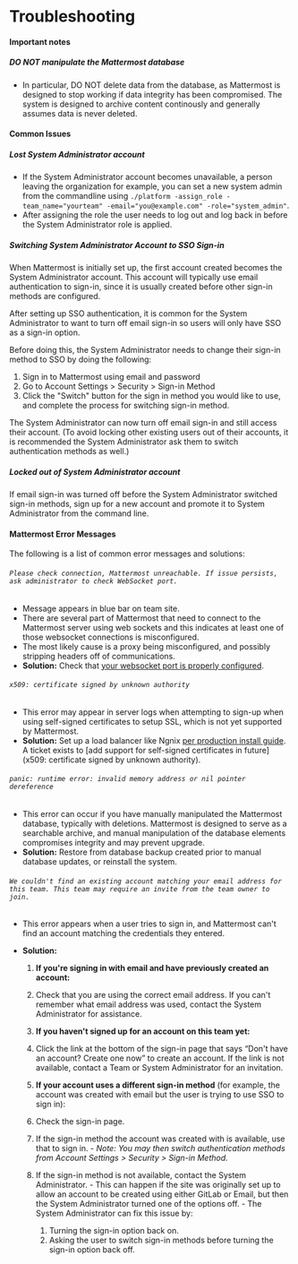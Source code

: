 # Troubleshooting

#### Important notes

##### **DO NOT manipulate the Mattermost database**
  - In particular, DO NOT delete data from the database, as Mattermost is designed to stop working if data integrity has been compromised. The system is designed to archive content continously and generally assumes data is never deleted. 


#### Common Issues 

##### Lost System Administrator account
  - If the System Administrator account becomes unavailable, a person leaving the organization for example, you can set a new system admin from the commandline using `./platform -assign_role -team_name="yourteam" -email="you@example.com" -role="system_admin"`. 
  - After assigning the role the user needs to log out and log back in before the System Administrator role is applied.

##### Switching System Administrator Account to SSO Sign-in

When Mattermost is initially set up, the first account created becomes the System Administrator account. This account will typically use email authentication to sign-in, since it is usually created before other sign-in methods are configured. 

After setting up SSO authentication, it is common for the System Administrator to want to turn off email sign-in so users will only have SSO as a sign-in option. 

Before doing this, the System Administrator needs to change their sign-in method to SSO by doing the following:  
  1. Sign in to Mattermost using email and password
  2. Go to Account Settings > Security > Sign-in Method
  3. Click the "Switch" button for the sign in method you would like to use, and complete the process for switching sign-in method.
  
The System Administrator can now turn off email sign-in and still access their account. (To avoid locking other existing users out of their accounts, it is recommended the System Administrator ask them to switch authentication methods as well.)

##### Locked out of System Administrator account
If email sign-in was turned off before the System Administrator switched sign-in methods, sign up for a new account and promote it to System Administrator from the command line. 

#### Mattermost Error Messages

The following is a list of common error messages and solutions: 

###### `Please check connection, Mattermost unreachable. If issue persists, ask administrator to check WebSocket port.`
- Message appears in blue bar on team site. 
- There are several part of Mattermost that need to connect to the Mattermost server using web sockets and this indicates at least one of those websocket connections is misconfigured. 
- The most likely cause is a proxy being misconfigured, and possibly stripping headers off of communications.
- **Solution:** Check that [your websocket port is properly configured](prod-ubuntu.md#set-up-nginx-server). 


###### `x509: certificate signed by unknown authority` 
  - This error may appear in server logs when attempting to sign-up when using self-signed certificates to setup SSL, which is not yet supported by Mattermost. 
  - **Solution:** Set up a load balancer like Ngnix [per production install guide](prod-ubuntu.md#set-up-nginx-with-ssl-recommended). A ticket exists to [add support for self-signed certificates in future](x509: certificate signed by unknown authority). 

###### `panic: runtime error: invalid memory address or nil pointer dereference`
 - This error can occur if you have manually manipulated the Mattermost database, typically with deletions. Mattermost is designed to serve as a searchable archive, and manual manipulation of the database elements compromises integrity and may prevent upgrade. 
 - **Solution:** Restore from database backup created prior to manual database updates, or reinstall the system.

###### `We couldn't find an existing account matching your email address for this team. This team may require an invite from the team owner to join.`
- This error appears when a user tries to sign in, and Mattermost can't find an account matching the credentials they entered.
- **Solution:**

  1. **If you're signing in with email and have previously created an account:**
    1. Check that you are using the correct email address. If you can't remember what email address was used, contact the System Administrator for assistance.

  2. **If you haven't signed up for an account on this team yet:**
    1. Click the link at the bottom of the sign-in page that says “Don't have an account? Create one now” to create an account. If the link is not available, contact a Team or System Administrator for an invitation.

  3. **If your account uses a different sign-in method** (for example, the account was created with email but the user is trying to use SSO to sign in):
    1. Check the sign-in page.
    2. If the sign-in method the account was created with is available, use that to sign in. 
      - *Note: You may then switch authentication methods from Account Settings > Security > Sign-in Method.* 
    3. If the sign-in method is not available, contact the System Administrator.
      - This can happen if the site was originally set up to allow an account to be created using either GitLab or Email, but then the System Administrator turned one of the options off.
      - The System Administrator can fix this issue by:
          1. Turning the sign-in option back on.
          2. Asking the user to switch sign-in methods before turning the sign-in option back off.


